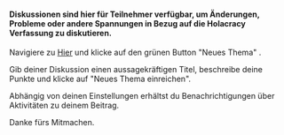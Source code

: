 #### Diskussionen sind hier für Teilnehmer verfügbar, um Änderungen, Probleme oder andere Spannungen in Bezug auf die Holacracy Verfassung zu diskutieren.

Navigiere zu <a href="https://github.com/holacracyone/Holacracy-Constitution-5.0-GERMAN/issues" target="_blank">Hier</a> und klicke auf den grünen Button "Neues Thema" .

Gib deiner Diskussion einen aussagekräftigen Titel, beschreibe deine Punkte und klicke auf "Neues Thema einreichen".

Abhängig von deinen Einstellungen erhältst du Benachrichtigungen über Aktivitäten zu deinem Beitrag.

Danke fürs Mitmachen.
